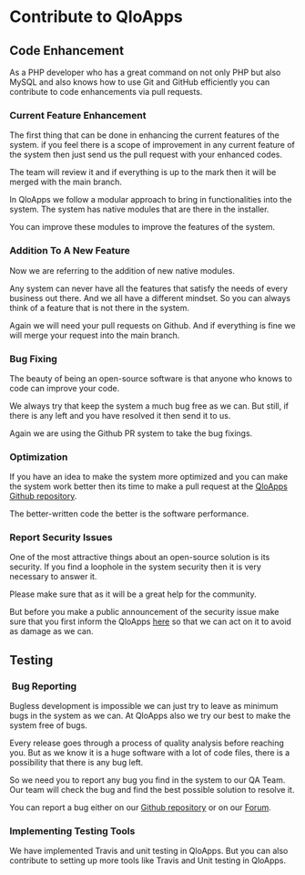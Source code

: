 # Contribute to QloApps

## Code Enhancement

As a PHP developer who has a great command on not only PHP but also MySQL and also knows how to use Git and GitHub efficiently you can contribute to code enhancements via pull requests.

### Current Feature Enhancement

The first thing that can be done in enhancing the current features of the system. if you feel there is a scope of improvement in any current feature of the system then just send us the pull request with your enhanced codes.

The team will review it and if everything is up to the mark then it will be merged with the main branch.

In QloApps we follow a modular approach to bring in functionalities into the system. The system has native modules that are there in the installer.

You can improve these modules to improve the features of the system.

### Addition To A New Feature

Now we are referring to the addition of new native modules.

Any system can never have all the features that satisfy the needs of every business out there. And we all have a different mindset. So you can always think of a feature that is not there in the system.

Again we will need your pull requests on Github. And if everything is fine we will merge your request into the main branch.

### Bug Fixing

The beauty of being an open-source software is that anyone who knows to code can improve your code.

We always try that keep the system a much bug free as we can. But still, if there is any left and you have resolved it then send it to us.

Again we are using the Github PR system to take the bug fixings.

### Optimization

If you have an idea to make the system more optimized and you can make the system work better then its time to make a pull request at the [QloApps Github repository](https://github.com/webkul/hotelcommerce).

The better-written code the better is the software performance.

### Report Security Issues

One of the most attractive things about an open-source solution is its security. If you find a loophole in the system security then it is very necessary to answer it.

Please make sure that as it will be a great help for the community.

But before you make a public announcement of the security issue make sure that you first inform the QloApps [here](https://webkul.uvdesk.com/en/customer/create-ticket/) so that we can act on it to avoid as damage as we can.

## Testing


###  Bug Reporting

Bugless development is impossible we can just try to leave as minimum bugs in the system as we can. At QloApps also we try our best to make the system free of bugs.

Every release goes through a process of quality analysis before reaching you. But as we know it is a huge software with a lot of code files, there is a possibility that there is any bug left.

So we need you to report any bug you find in the system to our QA Team. Our team will check the bug and find the best possible solution to resolve it.

You can report a bug either on our [Github repository](https://github.com/webkul/hotelcommerce) or on our [Forum](http://forums.qloapps.com/).

### Implementing Testing Tools

We have implemented Travis and unit testing in QloApps. But you can also contribute to setting up more tools like Travis and Unit testing in QloApps.